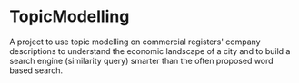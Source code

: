# TopicModelling

A project to use topic modelling on commercial registers' company descriptions to understand the economic landscape of a city and to build a search engine (similarity query) smarter than the often proposed word based search.
